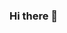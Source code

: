### Hi there 👋

<!--


Here are some ideas to get you started:


- 🌱 I’m currently learning IA 
- 📫 How to reach me: ...
[Twitter](https://twitter.com/edutanaka) <br>
[Site](https://edutanaka.me) <br>
-->
